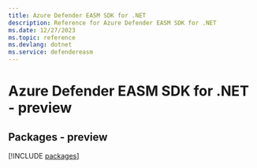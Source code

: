 ```yaml
---
title: Azure Defender EASM SDK for .NET
description: Reference for Azure Defender EASM SDK for .NET
ms.date: 12/27/2023
ms.topic: reference
ms.devlang: dotnet
ms.service: defendereasm
---
```

# Azure Defender EASM SDK for .NET - preview
## Packages - preview
[!INCLUDE [packages](defender-easm-index.md)]